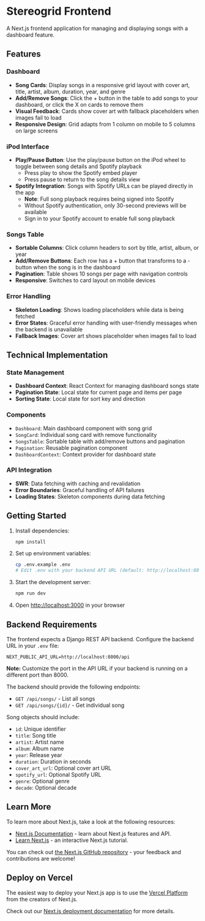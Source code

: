 # Stereogrid Frontend

A Next.js frontend application for managing and displaying songs with a dashboard feature.

## Features

### Dashboard
- **Song Cards**: Display songs in a responsive grid layout with cover art, title, artist, album, duration, year, and genre
- **Add/Remove Songs**: Click the + button in the table to add songs to your dashboard, or click the X on cards to remove them
- **Visual Feedback**: Cards show cover art with fallback placeholders when images fail to load
- **Responsive Design**: Grid adapts from 1 column on mobile to 5 columns on large screens

### iPod Interface
- **Play/Pause Button**: Use the play/pause button on the iPod wheel to toggle between song details and Spotify playback
  - Press play to show the Spotify embed player
  - Press pause to return to the song details view
- **Spotify Integration**: Songs with Spotify URLs can be played directly in the app
  - **Note**: Full song playback requires being signed into Spotify
  - Without Spotify authentication, only 30-second previews will be available
  - Sign in to your Spotify account to enable full song playback

### Songs Table
- **Sortable Columns**: Click column headers to sort by title, artist, album, or year
- **Add/Remove Buttons**: Each row has a + button that transforms to a - button when the song is in the dashboard
- **Pagination**: Table shows 10 songs per page with navigation controls
- **Responsive**: Switches to card layout on mobile devices

### Error Handling
- **Skeleton Loading**: Shows loading placeholders while data is being fetched
- **Error States**: Graceful error handling with user-friendly messages when the backend is unavailable
- **Fallback Images**: Cover art shows placeholder when images fail to load

## Technical Implementation

### State Management
- **Dashboard Context**: React Context for managing dashboard songs state
- **Pagination State**: Local state for current page and items per page
- **Sorting State**: Local state for sort key and direction

### Components
- `Dashboard`: Main dashboard component with song grid
- `SongCard`: Individual song card with remove functionality
- `SongsTable`: Sortable table with add/remove buttons and pagination
- `Pagination`: Reusable pagination component
- `DashboardContext`: Context provider for dashboard state

### API Integration
- **SWR**: Data fetching with caching and revalidation
- **Error Boundaries**: Graceful handling of API failures
- **Loading States**: Skeleton components during data fetching

## Getting Started

1. Install dependencies:
   ```bash
   npm install
   ```

2. Set up environment variables:
   ```bash
   cp .env.example .env
   # Edit .env with your backend API URL (default: http://localhost:8000/api)
   ```

3. Start the development server:
   ```bash
   npm run dev
   ```

4. Open [http://localhost:3000](http://localhost:3000) in your browser

## Backend Requirements

The frontend expects a Django REST API backend. Configure the backend URL in your `.env` file:

```env
NEXT_PUBLIC_API_URL=http://localhost:8000/api
```

**Note:** Customize the port in the API URL if your backend is running on a different port than 8000.

The backend should provide the following endpoints:

- `GET /api/songs/` - List all songs
- `GET /api/songs/{id}/` - Get individual song

Song objects should include:
- `id`: Unique identifier
- `title`: Song title
- `artist`: Artist name
- `album`: Album name
- `year`: Release year
- `duration`: Duration in seconds
- `cover_art_url`: Optional cover art URL
- `spotify_url`: Optional Spotify URL
- `genre`: Optional genre
- `decade`: Optional decade

## Learn More

To learn more about Next.js, take a look at the following resources:

- [Next.js Documentation](https://nextjs.org/docs) - learn about Next.js features and API.
- [Learn Next.js](https://nextjs.org/learn) - an interactive Next.js tutorial.

You can check out [the Next.js GitHub repository](https://github.com/vercel/next.js) - your feedback and contributions are welcome!

## Deploy on Vercel

The easiest way to deploy your Next.js app is to use the [Vercel Platform](https://vercel.com/new?utm_medium=default-template&filter=next.js&utm_source=create-next-app&utm_campaign=create-next-app-readme) from the creators of Next.js.

Check out our [Next.js deployment documentation](https://nextjs.org/docs/app/building-your-application/deploying) for more details.
